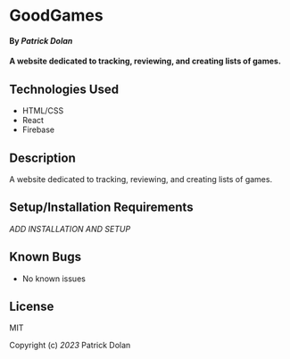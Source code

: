 # GoodGames

#### By _**Patrick Dolan**_

#### A website dedicated to tracking, reviewing, and creating lists of games.

## Technologies Used

- HTML/CSS
- React
- Firebase

## Description

A website dedicated to tracking, reviewing, and creating lists of games.

## Setup/Installation Requirements

_ADD INSTALLATION AND SETUP_

## Known Bugs

- No known issues

## License

MIT

Copyright (c) _2023_ Patrick Dolan
